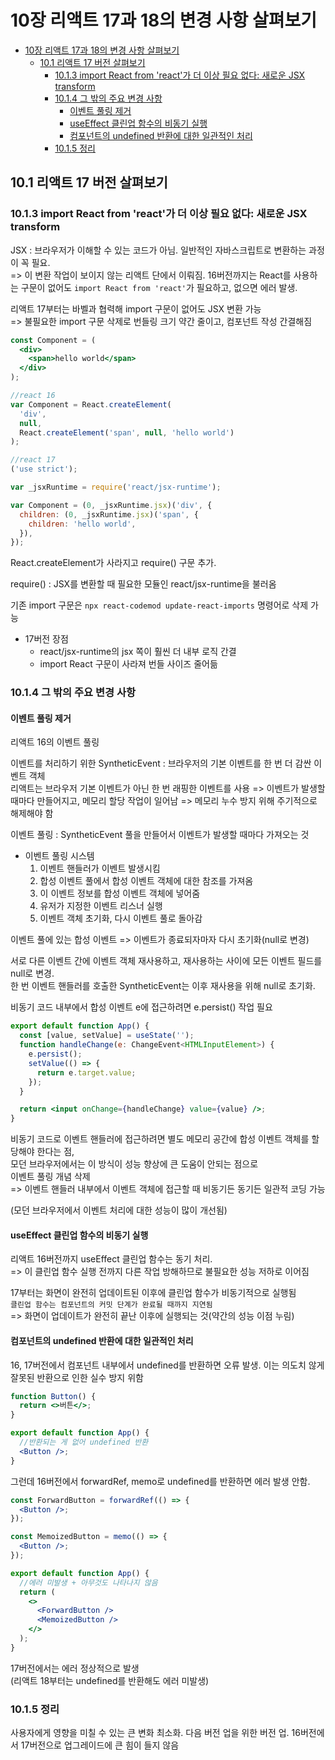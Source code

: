 # 10장 리액트 17과 18의 변경 사항 살펴보기

- [10장 리액트 17과 18의 변경 사항 살펴보기](#10장-리액트-17과-18의-변경-사항-살펴보기)
  - [10.1 리액트 17 버전 살펴보기](#101-리액트-17-버전-살펴보기)
    - [10.1.3 import React from 'react'가 더 이상 필요 없다: 새로운 JSX transform](#1013-import-react-from-react가-더-이상-필요-없다-새로운-jsx-transform)
    - [10.1.4 그 밖의 주요 변경 사항](#1014-그-밖의-주요-변경-사항)
      - [이벤트 풀링 제거](#이벤트-풀링-제거)
      - [useEffect 클린업 함수의 비동기 실행](#useeffect-클린업-함수의-비동기-실행)
      - [컴포넌트의 undefined 반환에 대한 일관적인 처리](#컴포넌트의-undefined-반환에-대한-일관적인-처리)
    - [10.1.5 정리](#1015-정리)

## 10.1 리액트 17 버전 살펴보기

### 10.1.3 import React from 'react'가 더 이상 필요 없다: 새로운 JSX transform

JSX : 브라우저가 이해할 수 있는 코드가 아님. 일반적인 자바스크립트로 변환하는 과정이 꼭 필요.  
=> 이 변환 작업이 보이지 않는 리액트 단에서 이뤄짐. 16버전까지는 React를 사용하는 구문이 없어도 `import React from 'react'`가 필요하고, 없으면 에러 발생.

리액트 17부터는 바벨과 협력해 import 구문이 없어도 JSX 변환 가능  
=> 불필요한 import 구문 삭제로 번들링 크기 약간 줄이고, 컴포넌트 작성 간결해짐

```jsx
const Component = (
  <div>
    <span>hello world</span>
  </div>
);

//react 16
var Component = React.createElement(
  'div',
  null,
  React.createElement('span', null, 'hello world')
);

//react 17
('use strict');

var _jsxRuntime = require('react/jsx-runtime');

var Component = (0, _jsxRuntime.jsx)('div', {
  children: (0, _jsxRuntime.jsx)('span', {
    children: 'hello world',
  }),
});
```

React.createElement가 사라지고 require() 구문 추가.

require() : JSX를 변환할 때 필요한 모듈인 react/jsx-runtime을 불러옴

기존 import 구문은 `npx react-codemod update-react-imports` 명령어로 삭제 가능

- 17버전 장점
  - react/jsx-runtime의 jsx 쪽이 훨씬 더 내부 로직 간결
  - import React 구문이 사라져 번들 사이즈 줄어듦

### 10.1.4 그 밖의 주요 변경 사항

#### 이벤트 풀링 제거

리액트 16의 이벤트 풀링

이벤트를 처리하기 위한 SyntheticEvent : 브라우저의 기본 이벤트를 한 번 더 감싼 이벤트 객체  
리액트는 브라우저 기본 이벤트가 아닌 한 번 래핑한 이벤트를 사용 => 이벤트가 발생할 때마다 만들어지고, 메모리 할당 작업이 일어남 => 메모리 누수 방지 위해 주기적으로 해제해야 함

이벤트 풀링 : SyntheticEvent 풀을 만들어서 이벤트가 발생할 때마다 가져오는 것

- 이벤트 풀링 시스템
  1. 이벤트 핸들러가 이벤트 발생시킴
  2. 합성 이벤트 풀에서 합성 이벤트 객체에 대한 참조를 가져옴
  3. 이 이벤트 정보를 합성 이벤트 객체에 넣어줌
  4. 유저가 지정한 이벤트 리스너 실행
  5. 이벤트 객체 초기화, 다시 이벤트 풀로 돌아감

이벤트 풀에 있는 합성 이벤트 => 이벤트가 종료되자마자 다시 초기화(null로 변경)

서로 다른 이벤트 간에 이벤트 객체 재사용하고, 재사용하는 사이에 모든 이벤트 필드를 null로 변경.  
한 번 이벤트 핸들러를 호출한 SyntheticEvent는 이후 재사용을 위해 null로 초기화.

비동기 코드 내부에서 합성 이벤트 e에 접근하려면 e.persist() 작업 필요

```jsx
export default function App() {
  const [value, setValue] = useState('');
  function handleChange(e: ChangeEvent<HTMLInputElement>) {
    e.persist();
    setValue(() => {
      return e.target.value;
    });
  }

  return <input onChange={handleChange} value={value} />;
}
```

비동기 코드로 이벤트 핸들러에 접근하려면 별도 메모리 공간에 합성 이벤트 객체를 할당해야 한다는 점,  
모던 브라우저에서는 이 방식이 성능 향상에 큰 도움이 안되는 점으로  
이벤트 풀링 개념 삭제  
=> 이벤트 핸들러 내부에서 이벤트 객체에 접근할 때 비동기든 동기든 일관적 코딩 가능

(모던 브라우저에서 이벤트 처리에 대한 성능이 많이 개선됨)

#### useEffect 클린업 함수의 비동기 실행

리액트 16버전까지 useEffect 클린업 함수는 동기 처리.  
=> 이 클린업 함수 실행 전까지 다른 작업 방해하므로 불필요한 성능 저하로 이어짐

17부터는 화면이 완전히 업데이트된 이후에 클린업 함수가 비동기적으로 실행됨  
`클린업 함수는 컴포넌트의 커밋 단계가 완료될 때까지 지연됨`  
=> 화면이 업데이트가 완전히 끝난 이후에 실행되는 것(약간의 성능 이점 누림)

#### 컴포넌트의 undefined 반환에 대한 일관적인 처리

16, 17버전에서 컴포넌트 내부에서 undefined를 반환하면 오류 발생. 이는 의도치 않게 잘못된 반환으로 인한 실수 방지 위함

```jsx
function Button() {
  return <>버튼</>;
}

export default function App() {
  //반환되는 게 없어 undefined 반환
  <Button />;
}
```

그런데 16버전에서 forwardRef, memo로 undefined를 반환하면 에러 발생 안함.

```jsx
const ForwardButton = forwardRef(() => {
  <Button />;
});

const MemoizedButton = memo(() => {
  <Button />;
});

export default function App() {
  //에러 미발생 + 아무것도 나타나지 않음
  return (
    <>
      <ForwardButton />
      <MemoizedButton />
    </>
  );
}
```

17버전에서는 에러 정상적으로 발생  
(리액트 18부터는 undefined를 반환해도 에러 미발생)

### 10.1.5 정리

사용자에게 영향을 미칠 수 있는 큰 변화 최소화. 다음 버전 업을 위한 버전 업. 16버전에서 17버전으로 업그레이드에 큰 힘이 들지 않음

